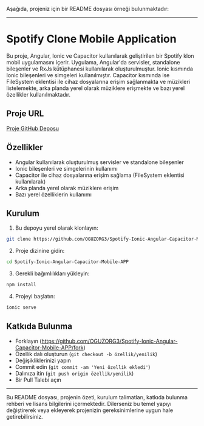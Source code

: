 Aşağıda, projeniz için bir README dosyası örneği bulunmaktadır:

---

# Spotify Clone Mobile Application

Bu proje, Angular, Ionic ve Capacitor kullanılarak geliştirilen bir Spotify klon mobil uygulamasını içerir. Uygulama, Angular'da servisler, standalone bileşenler ve RxJs kütüphanesi kullanılarak oluşturulmuştur. Ionic kısmında Ionic bileşenleri ve simgeleri kullanılmıştır. Capacitor kısmında ise FileSystem eklentisi ile cihaz dosyalarına erişim sağlanmakta ve müzikleri listelemekte, arka planda yerel olarak müziklere erişmekte ve bazı yerel özellikler kullanılmaktadır.

## Proje URL

[Proje GitHub Deposu](https://github.com/OGUZORG3/Spotify-Ionic-Angular-Capacitor-Mobile-APP)

## Özellikler

- Angular kullanılarak oluşturulmuş servisler ve standalone bileşenler
- Ionic bileşenleri ve simgelerinin kullanımı
- Capacitor ile cihaz dosyalarına erişim sağlama (FileSystem eklentisi kullanılarak)
- Arka planda yerel olarak müziklere erişim
- Bazı yerel özelliklerin kullanımı

## Kurulum

1. Bu depoyu yerel olarak klonlayın:

```bash
git clone https://github.com/OGUZORG3/Spotify-Ionic-Angular-Capacitor-Mobile-APP.git
```

2. Proje dizinine gidin:

```bash
cd Spotify-Ionic-Angular-Capacitor-Mobile-APP
```

3. Gerekli bağımlılıkları yükleyin:

```bash
npm install
```

4. Projeyi başlatın:

```bash
ionic serve
```

## Katkıda Bulunma

- Forklayın (https://github.com/OGUZORG3/Spotify-Ionic-Angular-Capacitor-Mobile-APP/fork)
- Özellik dalı oluşturun (`git checkout -b özellik/yenilik`)
- Değişikliklerinizi yapın
- Commit edin (`git commit -am 'Yeni özellik ekledi'`)
- Dalınıza itin (`git push origin özellik/yenilik`)
- Bir Pull Talebi açın

---

Bu README dosyası, projenin özeti, kurulum talimatları, katkıda bulunma rehberi ve lisans bilgilerini içermektedir. Dilerseniz bu temel yapıyı değiştirerek veya ekleyerek projenizin gereksinimlerine uygun hale getirebilirsiniz.
